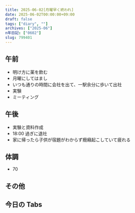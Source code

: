 ```yaml
---
title: 2025-06-02[月曜早く終われ]
date: 2025-06-02T00:00:00+09:00
draft: false
tags: ["diary", ""]
archives: ["2025-06"]
n年日記: ["0602"]
slug: 799401
---
```


## 午前

- 明け方に薬を飲む
- 月曜にしてはまし
- いつも通りの時間に会社を出て、一駅余分に歩いて出社
- 実験
- ミーティング

## 午後

- 実験と資料作成
- 18:00 過ぎに退社
- 家に帰ったら子供が宿題がわからず癇癪起こしていて疲れる

## 体調

- 70

## その他

## 今日の Tabs
